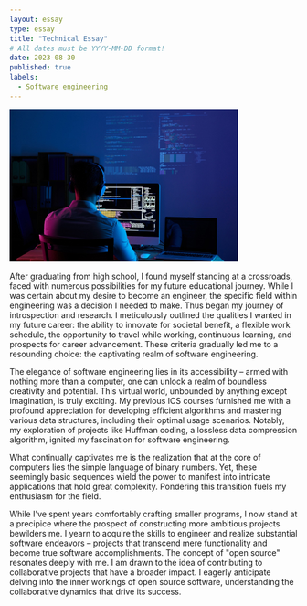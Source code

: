 ```yaml
---
layout: essay
type: essay
title: "Technical Essay"
# All dates must be YYYY-MM-DD format!
date: 2023-08-30
published: true
labels:
  - Software engineering
---
```


<img width="400px" class="rounded float-start pe-4" src="../img/technical-essay/software.jpg">

  After graduating from high school, I found myself standing at a crossroads, faced with numerous possibilities for my future educational journey. While I was certain about my desire to become an engineer, the specific field within engineering was a decision I needed to make. Thus began my journey of introspection and research. I meticulously outlined the qualities I wanted in my future career: the ability to innovate for societal benefit, a flexible work schedule, the opportunity to travel while working, continuous learning, and prospects for career advancement. These criteria gradually led me to a resounding choice: the captivating realm of software engineering.
  
  The elegance of software engineering lies in its accessibility – armed with nothing more than a computer, one can unlock a realm of boundless creativity and potential. This virtual world, unbounded by anything except imagination, is truly exciting. My previous ICS courses furnished me with a profound appreciation for developing efficient algorithms and mastering various data structures, including their optimal usage scenarios. Notably, my exploration of projects like Huffman coding, a lossless data compression algorithm, ignited my fascination for software engineering.
  
  What continually captivates me is the realization that at the core of computers lies the simple language of binary numbers. Yet, these seemingly basic sequences wield the power to manifest into intricate applications that hold great complexity. Pondering this transition fuels my enthusiasm for the field.
  
  While I've spent years comfortably crafting smaller programs, I now stand at a precipice where the prospect of constructing more ambitious projects bewilders me. I yearn to acquire the skills to engineer and realize substantial software endeavors – projects that transcend mere functionality and become true software accomplishments. The concept of "open source" resonates deeply with me. I am drawn to the idea of contributing to collaborative projects that have a broader impact. I eagerly anticipate delving into the inner workings of open source software, understanding the collaborative dynamics that drive its success.
